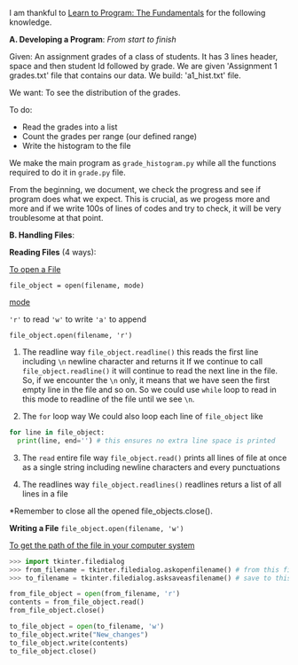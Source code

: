 I am thankful to [Learn to Program: The Fundamentals](https://www.coursera.org/learn/learn-to-program/home/welcome) for the following knowledge.

**A. Developing a Program**: *From start to finish*

Given: An assignment grades of a class of students. It has 3 lines header, space and then student Id followed by grade.
We are given 'Assignment 1 grades.txt' file that contains our data.
We build: 'a1_hist.txt' file.

We want: To see the distribution of the grades.

To do:

- Read the grades into a list
- Count the grades per range (our defined range)
- Write the histogram to the file

We make the main program as `grade_histogram.py` while all the functions required to do it in `grade.py` file.

From the beginning, we document, we check the progress and see if program does what we expect. This is crucial, as we progess more and more and if we write 100s of lines of codes and try to check, it will be very troublesome at that point.



**B. Handling Files**:

**Reading Files** (4 ways):

<u>To open a File</u>

`file_object = open(filename, mode)`

<u>mode</u>

`'r'` to read
`'w'` to write
`'a'` to append

`file_object.open(filename, 'r')`
1. The readline way
`file_object.readline()` this reads the first line including `\n` newline character and returns it
If we continue to call `file_object.readline()` it will continue to read the next line in the file. So, if we encounter the `\n` only, it means that we have seen the first empty line in the file and so on. So we could use `while` loop to read in this mode to readline of the file until we see `\n`.

2. The `for` loop way
We could also loop each line of `file_object` like
```python
for line in file_object:
  print(line, end='') # this ensures no extra line space is printed
```

3. The `read` entire file way
`file_object.read()` prints all lines of file at once as a single string including newline characters and every punctuations

4. The readlines way
`file_object.readlines()` readlines returs a list of all lines in a file

*Remember to close all the opened file_objects.close().



**Writing a File**
`file_object.open(filename, 'w')`

<u> To get the path of the file in your computer system </u>

```python
>>> import tkinter.filedialog
>>> from_filename = tkinter.filedialog.askopenfilename() # from this file ( this just gives you path of file )
>>> to_filename = tkinter.filedialog.asksaveasfilename() # save to this file ( this also gives path of file to save )

from_file_object = open(from_filename, 'r')
contents = from_file_object.read()
from_file_object.close()

to_file_object = open(to_filename, 'w')
to_file_object.write("New_changes")
to_file_object.write(contents)
to_file_object.close()
